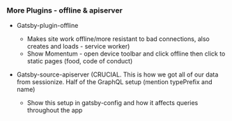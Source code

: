  ### More Plugins - offline & apiserver
  
- Gatsby-plugin-offline
  - Makes site work offline/more resistant to bad connections, also creates and loads - service worker)
  - Show Momentum - open device toolbar and click offline then click to static pages (food, code of conduct)

- Gatsby-source-apiserver (CRUCIAL. This is how we got all of our data from sessionize. Half of the GraphQL setup (mention typePrefix and name)
    - Show this setup in gatsby-config and how it affects queries throughout the app
  